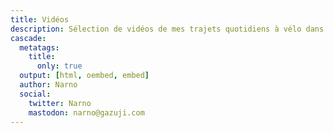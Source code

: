 ```yaml
---
title: Vidéos
description: Sélection de vidéos de mes trajets quotidiens à vélo dans Paris et sa banlieue.
cascade:
  metatags:
    title:
      only: true
  output: [html, oembed, embed]
  author: Narno
  social:
    twitter: Narno
    mastodon: narno@gazuji.com
---
```

